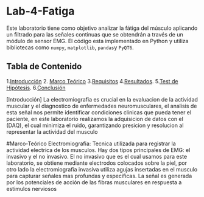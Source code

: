 # Lab-4-Fatiga
Este laboratorio tiene como objetivo analizar la fátiga del músculo aplicando un filtrado para las señales continuas que se obtendrán a través de un módulo de sensor EMG. El código esta implementado en Python y utiliza bibliotecas como `numpy`, `matplotlib`, `pandas`y `PyQT6`.

## Tabla de Contenido
1.[Introducción](#introducción)
2. [Marco Teórico](#Marco-Teórico)
3.[Requisitos](#requisitos)
4.[Resultados](#resultados).
5.[Test de Hipótesis](#Test-de-Hipótesis).
6.[Conclusión](#conclusión)

[Introducción]
La electromiografia es crucial en la evaluacion de la actividad muscular y el diagnostico de enfermedades neuromusculares, el analisis de esta señal nos permite identificar condiciones clinicas  que pueda tener el paciente, en este laboratorio realizamos la adquisicion de datos con el (DAQ), el cual minimiza el ruido, garantizando presicion y resolucion al representar la actividad del musculo

#Marco-Teórico
Electromiografia: Tecnica utilizada para registrar la actividad electrica de los musculos. Hay dos tipos principales de EMG: el invasivo y el no invasivo. El no invasivo que es el cual usamos para este laboratorio, se obtiene mediante electrodos colocados sobre la piel, por otro lado la electromiografia invasiva utiliza agujas insertadas en el musculo para capturar señales mas profundas y especificas. La señal es generada por los potenciales de acción de las fibras musculares en respuesta a estimulos nerviosos
